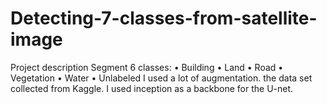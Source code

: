 # Detecting-7-classes-from-satellite-image
Project description Segment 6 classes: • Building • Land • Road • Vegetation • Water • Unlabeled I used a lot of augmentation. the data set collected from Kaggle. I used inception as a backbone for the U-net.
